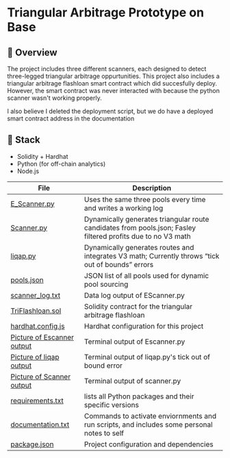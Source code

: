 # Triangular Arbitrage Prototype on Base

## 📍 Overview

The project includes three different scanners, each designed to detect three-legged triangular arbitrage oppurtunities. 
This project also includes a triangular arbitrage flashloan smart contract which did succesfully deploy. However, the smart contract was never interacted with because the python scanner wasn't working properly. 

I also believe I deleted the deployment script, but we do have a deployed smart contract address in the documentation

## 🔧 Stack

- Solidity + Hardhat  
- Python (for off-chain analytics)  
- Node.js  

| File                             | Description                                                                       
|----------------------------------|-----------------------------------------------------------------------------------|
| [E_Scanner.py](./Escanner.py)             | Uses the same three pools every time and writes a working log                      
| [Scanner.py](./scanner.py)                 | Dynamically generates triangular route candidates from pools.json; Fasley filtered profits due to no V3 math
| [liqap.py](./liqap.py)                     | Dynamically generates routes and integrates V3 math; Currently throws “tick out of bounds” errors                  
| [pools.json](./pools.json)                 | JSON list of all pools used for dynamic pool sourcing                              
| [scanner_log.txt](./scanner_log.txt)       | Data log output of EScanner.py                                       
| [TriFlashloan.sol](./TriFlashloan.sol) | Solidity contract for the triangular arbitrage flashloan                           
| [hardhat.config.js](./hardhat.config.js)   | Hardhat configuration for this project                                            
| [Picture of Escanner output](./EscannerTerminalOut.png)   | Terminal output of Escanner.py                  
| [Picture of liqap output](./liqapOutput.png) |   Terminal output of liqap.py's tick out of bound error 
| [Picture of Scanner output](./ScannerTerminalOut.png) | Terminal output of scanner.py
| [requirements.txt](./requirements.txt) |   lists all Python packages and their specific versions 
| [documentation.txt](./Documentation.txt) | Commands to activate enviornments and run scripts, and includes some personal notes to self 
| [package.json](./package.json) | Project configuration and dependencies 




